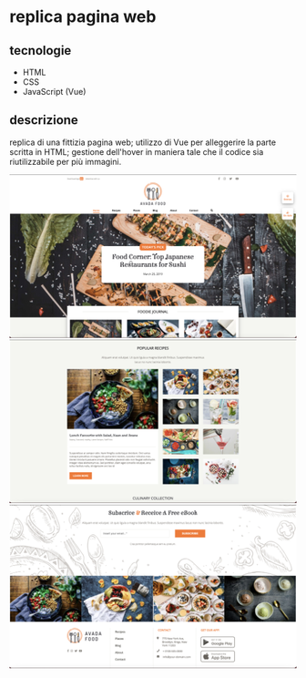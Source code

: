 # replica pagina web
## tecnologie
* HTML
* CSS
* JavaScript (Vue)
## descrizione
replica di una fittizia pagina web; utilizzo di Vue per alleggerire la parte scritta in HTML; gestione dell'hover in maniera tale che il codice sia riutilizzabile per più immagini.

![](foto1.jpg)
![](foto2.jpg)
![](foto3.jpg)
